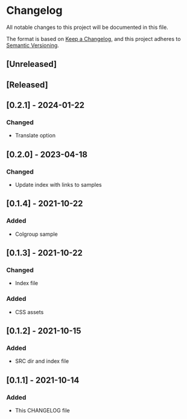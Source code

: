 # Changelog
All notable changes to this project will be documented in this file.

The format is based on [Keep a Changelog](https://keepachangelog.com/en/1.0.0/),
and this project adheres to [Semantic Versioning](https://semver.org/spec/v2.0.0.html).

## [Unreleased]

## [Released]

## [0.2.1] - 2024-01-22
### Changed
- Translate option

## [0.2.0] - 2023-04-18
### Changed
- Update index with links to samples

## [0.1.4] - 2021-10-22
### Added
- Colgroup sample

## [0.1.3] - 2021-10-22
### Changed
- Index file
### Added
- CSS assets

## [0.1.2] - 2021-10-15
### Added
- SRC dir and index file

## [0.1.1] - 2021-10-14
### Added
- This CHANGELOG file
